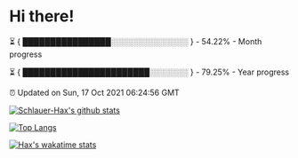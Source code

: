 # Hi there!

⏳ { ████████████████░░░░░░░░░░░░░░ } - 54.22% - Month progress

⏳ { ███████████████████████░░░░░░░ } - 79.25% - Year progress

⏰ Updated on Sun, 17 Oct 2021 06:24:56 GMT


[![Schlauer-Hax's github stats](https://github-readme-stats.vercel.app/api?username=Schlauer-Hax&show_icons=true&theme=dark&count_private=true)](https://github.com/Schlauer-Hax)


[![Top Langs](https://github-readme-stats.vercel.app/api/top-langs/?username=Schlauer-Hax&layout=compact&theme=dark)](https://github.com/Schlauer-Hax?tab=repositories)


[![Hax's wakatime stats](https://github-readme-stats.vercel.app/api/wakatime?username=Hax&theme=dark)](https://wakatime.com/@Hax)

